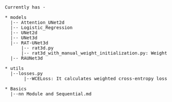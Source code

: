 <pre>
Currently has - 

* models 
  |-- Attention_UNet2d 
  |-- Logistic_Regression
  |-- UNet2d 
  |-- UNet3d 
  |-- RAT-UNet3d
      |-- rat3d.py
      |-- rat3d_with_manual_weight_initialization.py: Weights are manually assigned. 
  |-- RAUNet3d
  
* utils 
  |--losses.py 
       |--WCELoss: It calculates weighted cross-entropy loss 

* Basics
  |--nn Module and Sequential.md
  
<pre>
